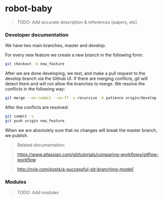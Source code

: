 # robot-baby

> TODO: Add accurate description & references (papers, etc)

### Developer documentation

We have two main branches, master and develop.

For every new feature we create a new branch in the following form:

```sh
git checkout -b new_feature
```

After we are done developing, we test, and make a pull request to the develop branch via the Github UI. If there are merging conflicts, git will detect them and will not allow the branches to merge. We resolve the conflicts in the following way:

```sh
git merge --no-commit --no-ff -s recursive -X patience origin/develop
```

After the conflicts are resolved:

```sh
git commit -v
git push origin new_feature
```

When we are absolutely sure that no changes will break the master branch, we publish.

> Related documentation:

> https://www.atlassian.com/git/tutorials/comparing-workflows/gitflow-workflow

> http://nvie.com/posts/a-successful-git-branching-model/

### Modules

> TODO: Add modules
